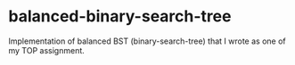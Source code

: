 # balanced-binary-search-tree
Implementation of balanced BST (binary-search-tree) that I wrote as one of my TOP assignment.
